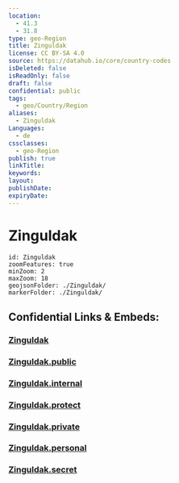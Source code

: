 ```yaml
---
location:
  - 41.3
  - 31.8
type: geo-Region
title: Zinguldak
license: CC BY-SA 4.0
source: https://datahub.io/core/country-codes
isDeleted: false
isReadOnly: false
draft: false
confidential: public
tags:
  - geo/Country/Region
aliases:
  - Zinguldak
Languages:
  - de
cssclasses:
  - geo-Region
publish: true
linkTitle:
keywords:
layout:
publishDate:
expiryDate:
---
```


# Zinguldak

```leaflet
id: Zinguldak
zoomFeatures: true 
minZoom: 2 
maxZoom: 18
geojsonFolder: ./Zinguldak/
markerFolder: ./Zinguldak/
```


## Confidential Links & Embeds: 

### [Zinguldak](/_Standards/Earth/Continent/Europe/Europe~East/Turkey/Provinces~Turkey/Zinguldak.md) 

### [Zinguldak.public](/_public/Earth/Continent/Europe/Europe~East/Turkey/Provinces~Turkey/Zinguldak.public.md) 

### [Zinguldak.internal](/_internal/Earth/Continent/Europe/Europe~East/Turkey/Provinces~Turkey/Zinguldak.internal.md) 

### [Zinguldak.protect](/_protect/Earth/Continent/Europe/Europe~East/Turkey/Provinces~Turkey/Zinguldak.protect.md) 

### [Zinguldak.private](/_private/Earth/Continent/Europe/Europe~East/Turkey/Provinces~Turkey/Zinguldak.private.md) 

### [Zinguldak.personal](/_personal/Earth/Continent/Europe/Europe~East/Turkey/Provinces~Turkey/Zinguldak.personal.md) 

### [Zinguldak.secret](/_secret/Earth/Continent/Europe/Europe~East/Turkey/Provinces~Turkey/Zinguldak.secret.md)

